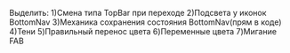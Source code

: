 Выделить:
1)Смена типа TopBar при переходе
2)Подсвета у иконок BottomNav
3)Механика сохранения состояния BottomNav(прям в коде)
4)Тени
5)Правильный перенос цвета
6)Переменные цвета
7)Мигание FAB